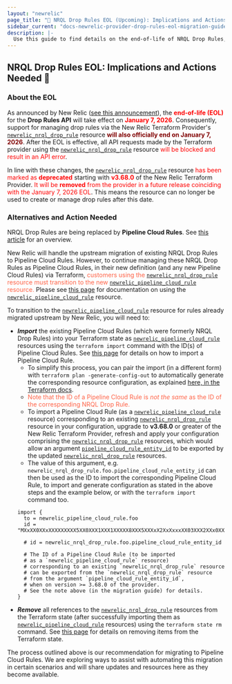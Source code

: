 ```yaml
---
layout: "newrelic"
page_title: "🚨 NRQL Drop Rules EOL (Upcoming): Implications and Actions Needed"
sidebar_current: "docs-newrelic-provider-drop-rules-eol-migration-guide"
description: |-
  Use this guide to find details on the end-of-life of NRQL Drop Rules, implications seen by customers maintaining NRQL Drop Rule resources via the New Relic Terraform Provider, and actions to be taken prior to the EOL to avoid consequences.
---
```

## NRQL Drop Rules EOL: Implications and Actions Needed 🚨

### About the EOL

As announced by New Relic ([see this announcement](https://docs.newrelic.com/eol/2025/05/drop-rule-filter/)), the <b style="color:red;">end-of-life (EOL)</b> for the **Drop Rules API** will take effect on <b style="color:red;">January 7, 2026</b>. Consequently, support for managing drop rules via the New Relic Terraform Provider's [`newrelic_nrql_drop_rule`](/providers/newrelic/newrelic/latest/docs/resources/nrql_drop_rule) resource <b style="color:maroon;">will also officially end on January 7, 2026</b>. After the EOL is effective, all API requests made by the Terraform provider using the [`newrelic_nrql_drop_rule`](/providers/newrelic/newrelic/latest/docs/resources/nrql_drop_rule) resource <span style="color:red;">will be blocked and result in an API error</span>.

In line with these changes, the [`newrelic_nrql_drop_rule`](/providers/newrelic/newrelic/latest/docs/resources/nrql_drop_rule) resource <span style="color:red;">has been marked as <b>deprecated</b></span> starting with <b style="color:red;">v3.68.0</b> of the New Relic Terraform Provider. <span style="color:red;">It will be <b>removed</b> from the provider in a future release coinciding with the January 7, 2026 EOL</span>. This means the resource can no longer be used to create or manage drop rules after this date.

### Alternatives and Action Needed

NRQL Drop Rules are being replaced by **Pipeline Cloud Rules**. See [this article](https://docs.newrelic.com/docs/new-relic-control/pipeline-control/cloud-rules-api/) for an overview.

New Relic will handle the upstream migration of existing NRQL Drop Rules to Pipeline Cloud Rules. However, to continue managing these NRQL Drop Rules as Pipeline Cloud Rules, in their new definition (and any new Pipeline Cloud Rules) via Terraform, <span style="color:tomato;">customers using the [`newrelic_nrql_drop_rule`](/providers/newrelic/newrelic/latest/docs/resources/nrql_drop_rule) resource must transition to the new [`newrelic_pipeline_cloud_rule`](/providers/newrelic/newrelic/latest/docs/resources/pipeline_cloud_rule) resource.</span> Please see [this page](/providers/newrelic/newrelic/latest/docs/resources/pipeline_cloud_rule) for documentation on using the [`newrelic_pipeline_cloud_rule`](/providers/newrelic/newrelic/latest/docs/resources/pipeline_cloud_rule) resource.

To transition to the [`newrelic_pipeline_cloud_rule`](/providers/newrelic/newrelic/latest/docs/resources/pipeline_cloud_rule) resource for rules already migrated upstream by New Relic, you will need to:
- **_Import_** the existing Pipeline Cloud Rules (which were formerly NRQL Drop Rules) into your Terraform state as [`newrelic_pipeline_cloud_rule`](/providers/newrelic/newrelic/latest/docs/resources/pipeline_cloud_rule) resources using the `terraform import` command with the ID(s) of Pipeline Cloud Rules. See [this page](/providers/newrelic/newrelic/latest/docs/resources/pipeline_cloud_rule#import) for details on how to import a Pipeline Cloud Rule. 
  - To simplify this process, you can pair the import (in a different form) with `terraform plan -generate-config-out` to automatically generate the corresponding resource configuration, as explained [here, in the Terraform docs](https://developer.hashicorp.com/terraform/language/import/generating-configuration).
  - <span style="color:tomato;">Note that the ID of a Pipeline Cloud Rule is _not the same_ as the ID of the corresponding NRQL Drop Rule.</span>
  - To import a Pipeline Cloud Rule (as a [`newrelic_pipeline_cloud_rule`](/providers/newrelic/newrelic/latest/docs/resources/pipeline_cloud_rule) resource) corresponding to an existing [`newrelic_nrql_drop_rule`](/providers/newrelic/newrelic/latest/docs/resources/nrql_drop_rule) resource in your configuration, upgrade to **v3.68.0** or greater of the New Relic Terraform Provider, refresh and apply your configuration comprising the [`newrelic_nrql_drop_rule`](/providers/newrelic/newrelic/latest/docs/resources/nrql_drop_rule) resources, which would allow an argument [`pipeline_cloud_rule_entity_id`](https://registry.terraform.io/providers/newrelic/newrelic/latest/docs/resources/nrql_drop_rule#pipeline_cloud_rule_entity_id-1) to be exported by the updated [`newrelic_nrql_drop_rule`](/providers/newrelic/newrelic/latest/docs/resources/nrql_drop_rule) resources. 
  - The value of this argument, e.g. `newrelic_nrql_drop_rule.foo.pipeline_cloud_rule_entity_id` can then be used as the ID to import the corresponding Pipeline Cloud Rule, to import and generate configuration as stated in the above steps and the example below, or with the `terraform import` command too.
  ```hcl
  import {
    to = newrelic_pipeline_cloud_rule.foo
    id = "MXxXX0XXxXXXXXXXXX5XX0XXX1XXX1XXXXX8XXX5XXXxX2XxXxxxXX03XXX2XXx0XXXxXXXxXxXxXXXxXXXx"
    
    # id = newrelic_nrql_drop_rule.foo.pipeline_cloud_rule_entity_id
    
    # The ID of a Pipeline Cloud Rule (to be imported
    # as a `newrelic_pipeline_cloud_rule` resource) 
    # corresponding to an existing `newrelic_nrql_drop_rule` resource
    # can be exported from the `newrelic_nrql_drop_rule` resource 
    # from the argument `pipeline_cloud_rule_entity_id`, 
    # when on version >= 3.68.0 of the provider.
    # See the note above (in the migration guide) for details.
  }
  ```
 - **_Remove_** all references to the [`newrelic_nrql_drop_rule`](/providers/newrelic/newrelic/latest/docs/resources/nrql_drop_rule) resources from the Terraform state (after successfully importing them as [`newrelic_pipeline_cloud_rule`](/providers/newrelic/newrelic/latest/docs/resources/pipeline_cloud_rule) resources) using the `terraform state rm` command. See [this page](https://developer.hashicorp.com/terraform/cli/commands/state/rm) for details on removing items from the Terraform state.

The process outlined above is our recommendation for migrating to Pipeline Cloud Rules. We are exploring ways to assist with automating this migration in certain scenarios and will share updates and resources here as they become available.